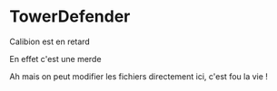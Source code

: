 # TowerDefender
Calibion est en retard

En effet c'est une merde

Ah mais on peut modifier les fichiers directement ici, c'est fou la vie !
